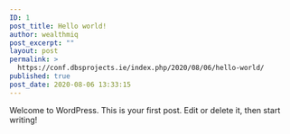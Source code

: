 ```yaml
---
ID: 1
post_title: Hello world!
author: wealthmiq
post_excerpt: ""
layout: post
permalink: >
  https://conf.dbsprojects.ie/index.php/2020/08/06/hello-world/
published: true
post_date: 2020-08-06 13:33:15
---
```

<!-- wp:paragraph -->
<p>Welcome to WordPress. This is your first post. Edit or delete it, then start writing!</p>
<!-- /wp:paragraph -->